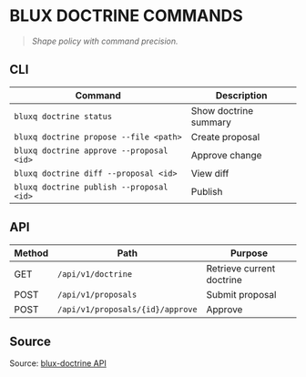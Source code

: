 # BLUX DOCTRINE COMMANDS

> *Shape policy with command precision.*

## CLI
| Command | Description |
| --- | --- |
| `bluxq doctrine status` | Show doctrine summary |
| `bluxq doctrine propose --file <path>` | Create proposal |
| `bluxq doctrine approve --proposal <id>` | Approve change |
| `bluxq doctrine diff --proposal <id>` | View diff |
| `bluxq doctrine publish --proposal <id>` | Publish |

## API
| Method | Path | Purpose |
| --- | --- | --- |
| GET | `/api/v1/doctrine` | Retrieve current doctrine |
| POST | `/api/v1/proposals` | Submit proposal |
| POST | `/api/v1/proposals/{id}/approve` | Approve |

## Source
Source: [blux-doctrine API](https://github.com/Outer-Void/blux-doctrine)
